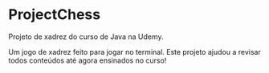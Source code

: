 # ProjectChess

Projeto de xadrez do curso de Java na Udemy.

Um jogo de xadrez feito para jogar no terminal. Este projeto ajudou a revisar todos conteúdos até agora ensinados no curso!
